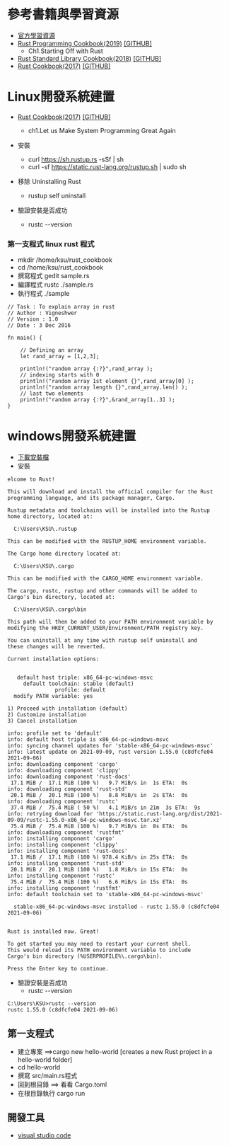 # 參考書籍與學習資源
- [官方學習資源](https://www.rust-lang.org/learn)
- [Rust Programming Cookbook(2019)](https://www.packtpub.com/product/rust-programming-cookbook/9781789530667) [[GITHUB]](https://github.com/packtpublishing/rust-programming-cookbook)
  - Ch1.Starting Off with Rust 
- [Rust Standard Library Cookbook(2018)](https://www.packtpub.com/product/rust-standard-library-cookbook/9781788623926) [[GITHUB]](https://github.com/packtpublishing/rust-standard-library-cookbook)
- [Rust Cookbook(2017)](https://www.packtpub.com/product/rust-cookbook/9781785880254)  [[GITHUB]](https://github.com/PacktPublishing/Rust-Cookbook)


# Linux開發系統建置 
- [Rust Cookbook(2017)](https://www.packtpub.com/product/rust-cookbook/9781785880254)  [[GITHUB]](https://github.com/PacktPublishing/Rust-Cookbook)
  - ch1.Let us Make System Programming Great Again

- 安裝
  - curl https://sh.rustup.rs -sSf | sh
  - curl -sf https://static.rust-lang.org/rustup.sh | sudo sh
- 移除 Uninstalling Rust
  - rustup self uninstall
- 驗證安裝是否成功
  - rustc --version

### 第一支程式 linux rust 程式
- mkdir /home/ksu/rust_cookbook
- cd /home/ksu/rust_cookbook
- 撰寫程式 gedit sample.rs
- 編譯程式 rustc ./sample.rs
- 執行程式 ./sample
```
// Task : To explain array in rust
// Author : Vigneshwer
// Version : 1.0
// Date : 3 Dec 2016

fn main() {
	
	// Defining an array 
	let rand_array = [1,2,3];

	println!("random array {:?}",rand_array );
	// indexing starts with 0
	println!("random array 1st element {}",rand_array[0] );
	println!("random array length {}",rand_array.len() );
	// last two elements
	println!("random array {:?}",&rand_array[1..3] );
}
```
# windows開發系統建置 

- [下載安裝檔](https://rustup.rs/)
- 安裝
```
elcome to Rust!

This will download and install the official compiler for the Rust
programming language, and its package manager, Cargo.

Rustup metadata and toolchains will be installed into the Rustup
home directory, located at:

  C:\Users\KSU\.rustup

This can be modified with the RUSTUP_HOME environment variable.

The Cargo home directory located at:

  C:\Users\KSU\.cargo

This can be modified with the CARGO_HOME environment variable.

The cargo, rustc, rustup and other commands will be added to
Cargo's bin directory, located at:

  C:\Users\KSU\.cargo\bin

This path will then be added to your PATH environment variable by
modifying the HKEY_CURRENT_USER/Environment/PATH registry key.

You can uninstall at any time with rustup self uninstall and
these changes will be reverted.

Current installation options:


   default host triple: x86_64-pc-windows-msvc
     default toolchain: stable (default)
               profile: default
  modify PATH variable: yes

1) Proceed with installation (default)
2) Customize installation
3) Cancel installation
```
```
info: profile set to 'default'
info: default host triple is x86_64-pc-windows-msvc
info: syncing channel updates for 'stable-x86_64-pc-windows-msvc'
info: latest update on 2021-09-09, rust version 1.55.0 (c8dfcfe04 2021-09-06)
info: downloading component 'cargo'
info: downloading component 'clippy'
info: downloading component 'rust-docs'
 17.1 MiB /  17.1 MiB (100 %)   9.7 MiB/s in  1s ETA:  0s
info: downloading component 'rust-std'
 20.1 MiB /  20.1 MiB (100 %)   8.8 MiB/s in  2s ETA:  0s
info: downloading component 'rustc'
 37.4 MiB /  75.4 MiB ( 50 %)   4.1 MiB/s in 21m  3s ETA:  9s
info: retrying download for 'https://static.rust-lang.org/dist/2021-09-09/rustc-1.55.0-x86_64-pc-windows-msvc.tar.xz'
 75.4 MiB /  75.4 MiB (100 %)   9.7 MiB/s in  8s ETA:  0s
info: downloading component 'rustfmt'
info: installing component 'cargo'
info: installing component 'clippy'
info: installing component 'rust-docs'
 17.1 MiB /  17.1 MiB (100 %) 978.4 KiB/s in 25s ETA:  0s
info: installing component 'rust-std'
 20.1 MiB /  20.1 MiB (100 %)   1.8 MiB/s in 15s ETA:  0s
info: installing component 'rustc'
 75.4 MiB /  75.4 MiB (100 %)   6.6 MiB/s in 15s ETA:  0s
info: installing component 'rustfmt'
info: default toolchain set to 'stable-x86_64-pc-windows-msvc'

  stable-x86_64-pc-windows-msvc installed - rustc 1.55.0 (c8dfcfe04 2021-09-06)


Rust is installed now. Great!

To get started you may need to restart your current shell.
This would reload its PATH environment variable to include
Cargo's bin directory (%USERPROFILE%\.cargo\bin).

Press the Enter key to continue.
```
- 驗證安裝是否成功
  - rustc --version
```
C:\Users\KSU>rustc --version
rustc 1.55.0 (c8dfcfe04 2021-09-06)
```
## 第一支程式
- 建立專案 ==>cargo new hello-world [creates a new Rust project in a hello-world folder]
- cd hello-world
- 撰寫 src/main.rs程式
- 回到根目錄 ==> 看看 Cargo.toml
- 在根目錄執行 cargo run

## 開發工具 
- [visual studio code](https://code.visualstudio.com/)
